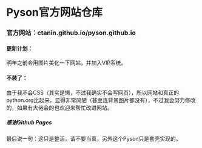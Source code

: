 # Pyson官方网站仓库
### 官方网站：ctanin.github.io/pyson.github.io

#### 更新计划：
明年之前会用图片美化一下网站，并加入VIP系统。
#### 不装了：
由于我不会CSS（其实是懒，不过我确实不会写网页），所以网站和真正的python.org比起来，显得非常简陋（甚至连背景图片都没有），不过我会努力修改的，如果有大佬会的也欢迎来帮忙改进网站。
##### 感谢Github Pages
最后说一句：这只是整活，请不要当真，另外这个Pyson只是套壳实现的。